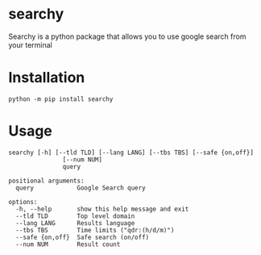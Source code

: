 # searchy
Searchy is a python package that allows you to use google search from your terminal

# Installation
```
python -m pip install searchy
```

# Usage
```
searchy [-h] [--tld TLD] [--lang LANG] [--tbs TBS] [--safe {on,off}]
               [--num NUM]
               query

positional arguments:
  query            Google Search query

options:
  -h, --help       show this help message and exit
  --tld TLD        Top level domain
  --lang LANG      Results language
  --tbs TBS        Time limits ("qdr:(h/d/m)")
  --safe {on,off}  Safe search (on/off)
  --num NUM        Result count
```
